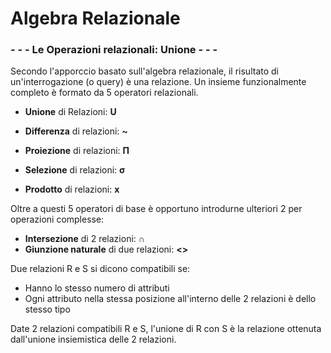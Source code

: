 # Algebra Relazionale

### - - - Le Operazioni relazionali: Unione - - -

Secondo l'apporccio basato sull'algebra relazionale, il risultato di un'interrogazione (o query) è una relazione.
Un insieme funzionalmente completo è formato da 5 operatori relazionali.

- **Unione** di Relazioni: **U**

- **Differenza** di relazioni: **~**
- **Proiezione** di relazioni: **Π**
- **Selezione** di relazioni: **σ**
- **Prodotto** di relazioni: **x**

Oltre a questi 5 operatori di base è opportuno introdurne ulteriori 2 per operazioni complesse:
- **Intersezione** di 2 relazioni: **∩**
- **Giunzione naturale** di due relazioni: **<>**

Due relazioni R e S si dicono compatibili se:
- Hanno lo stesso numero di attributi
- Ogni attributo nella stessa posizione all'interno delle 2 relazioni è dello stesso tipo

Date 2 relazioni compatibili R e S, l'unione di R con S è la relazione ottenuta dall'unione insiemistica delle 2 relazioni.
<!--stackedit_data:
eyJoaXN0b3J5IjpbMTkwMTY2OTQzOV19
-->